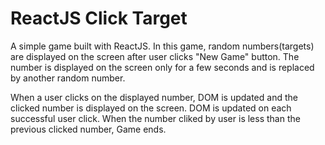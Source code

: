 # ReactJS Click Target

A simple game built with ReactJS. In this game, random numbers(targets) are displayed on the screen after user clicks "New Game" button. The number is displayed on the screen only for a few seconds and is replaced by another random number. 

When a user clicks on the displayed number, DOM is updated and the clicked number is displayed on the screen. DOM is updated on each successful user click. When the number cliked by user is less than the previous clicked number, Game ends. 
